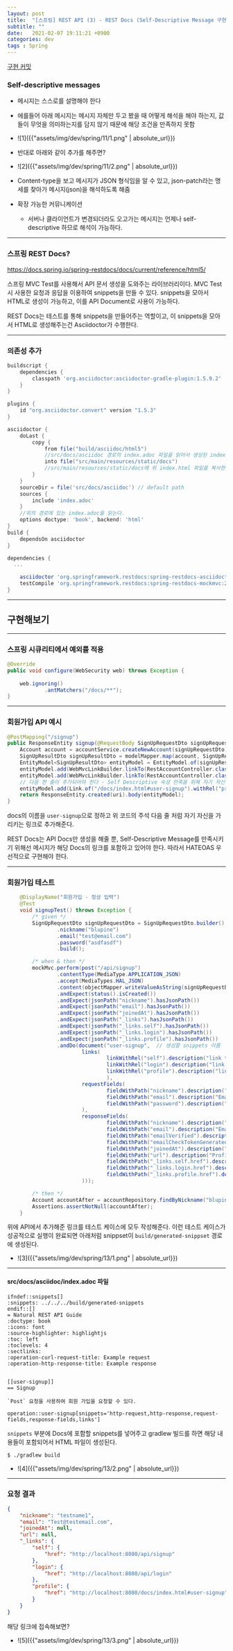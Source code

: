 ```yaml
---
layout: post
title:  "[스프링] REST API (3) - REST Docs (Self-Descriptive Message 구현)"
subtitle: ""
date:   2021-02-07 19:11:21 +0900
categories: dev
tags : Spring
---
```


[구현 커밋]({{"https://github.com/blupine/studyolleh/commit/aa986de0044264f908cfebf06dc03378bf88c798"}}) 

### Self-descriptive messages
- 메시지는 스스로를 설명해야 한다
- 에를들어 아래 메시지는 메시지 자체만 두고 봤을 때 어떻게 해석을 해야 하는지, 값들이 무엇을 의미하는지를 담지 않기 때문에 해당 조건을 만족하지 못함 
- ![1]({{"assets/img/dev/spring/11/1.png" | absolute_url}})

- 반대로 아래와 같이 추가를 해주면?
- ![2]({{"assets/img/dev/spring/11/2.png" | absolute_url}})
- Content-type을 보고 메시지가 JSON 형식임을 알 수 있고, json-patch라는 명세를 찾아가 메시지(json)을 해석하도록 해줌
- 확장 가능한 커뮤니케이션
  - 서버나 클라이언트가 변경되더라도 오고가는 메시지는 언제나 self-descriptive 하므로 해석이 가능하다.

--------------------------------------------------------------

### 스프링 REST Docs?

https://docs.spring.io/spring-restdocs/docs/current/reference/html5/

스프링 MVC Test를 사용해서 API 문서 생성을 도와주는 라이브러리이다. MVC Test 시 사용한 요청과 응답을 이용하여 snippets을 만들 수 있다. snippets을 모아서 HTML로 생성이 가능하고, 이를 API Document로 사용이 가능하다.

REST Docs는 테스트를 통해 snippets을 만들어주는 역할이고, 이 snippets을 모아서 HTML로 생성해주는건 Asciidoctor가 수행한다.

--------------------------------------------------------------

### 의존성 추가

```gradle
buildscript {
	dependencies {
		classpath 'org.asciidoctor:asciidoctor-gradle-plugin:1.5.9.2'
	}
}

plugins {
	id "org.asciidoctor.convert" version "1.5.3"
}

asciidoctor {
	doLast {
		copy {
			from file("build/asciidoc/html5")
			//src/docs/asciidoc 경로의 index.adoc 파일을 읽어서 생성된 index.html 파일 경로
			into file("src/main/resources/static/docs")
			//src/main/resources/static/docs에 위 index.html 파일을 복사한다.
		}
	}
	sourceDir = file('src/docs/asciidoc') // default path
	sources {
		include 'index.adoc'
	}
	//위의 경로에 있는 index.adoc을 읽는다.
	options doctype: 'book', backend: 'html'
}
build {
	dependsOn asciidoctor
}

dependencies {
  ...

	asciidoctor 'org.springframework.restdocs:spring-restdocs-asciidoctor:2.0.3.RELEASE'
	testCompile 'org.springframework.restdocs:spring-restdocs-mockmvc:2.0.3.RELEASE'
}
```

--------------------------------------------------------------

## 구현해보기

----------------------------------------------

### 스프링 시큐리티에서 예외를 적용
```java
@Override
public void configure(WebSecurity web) throws Exception {
    
    web.ignoring()
            .antMatchers("/docs/**");
}
```

--------------------------------------------------------------

### 회원가입 API 예시

```java
@PostMapping("/signup")
public ResponseEntity signup(@RequestBody SignUpRequestDto signUpRequestDto) {
    Account account = accountService.createNewAccount(signUpRequestDto)
    SignUpResultDto signUpResultDto = modelMapper.map(account, SignUpResultDto.class);
    EntityModel<SignUpResultDto> entityModel = EntityModel.of(signUpResultDto);
    entityModel.add(WebMvcLinkBuilder.linkTo(RestAccountController.class).slash("signup").withSelfRel());
    entityModel.add(WebMvcLinkBuilder.linkTo(RestAccountController.class).slash("login").withRel("login"));
    // 다음 한 줄이 추가되어야 한다 - Self Descriptive 속성 만족을 위해 자기 자신에 대한 docs를 가리키는 링크를 추가
    entityModel.add(Link.of("/docs/index.html#user-signup").withRel("profile"));
    return ResponseEntity.created(uri).body(entityModel);
}
```

docs의 이름을 `user-signup`으로 정하고 위 코드의 주석 다음 줄 처럼 자기 자신을 가리키는 링크로 추가해준다.

REST Docs는 API Docs만 생성을 해줄 뿐, Self-Descriptive Message를 만족시키기 위해선 메시지가 해당 Docs의 링크를 포함하고 있어야 한다.
따라서 HATEOAS 우선적으로 구현해야 한다.


--------------------------------------------------------------

### 회원가입 테스트

```java
    @DisplayName("회원가입 - 정상 입력")
    @Test
    void signupTest() throws Exception {
        /* given */
        SignUpRequestDto signUpRequestDto = SignUpRequestDto.builder()
                .nickname("blupine")
                .email("test@email.com")
                .password("asdfasdf")
                .build();

        /* when & then */
        mockMvc.perform(post("/api/signup")
                .contentType(MediaType.APPLICATION_JSON)
                .accept(MediaTypes.HAL_JSON)
                .content(objectMapper.writeValueAsString(signUpRequestDto)))
                .andExpect(status().isCreated())
                .andExpect(jsonPath("nickname").hasJsonPath())
                .andExpect(jsonPath("email").hasJsonPath())
                .andExpect(jsonPath("joinedAt").hasJsonPath())
                .andExpect(jsonPath("_links").hasJsonPath())
                .andExpect(jsonPath("_links.self").hasJsonPath())
                .andExpect(jsonPath("_links.login").hasJsonPath())
                .andExpect(jsonPath("_links.profile").hasJsonPath())
                .andDo(document("user-signup",  // 생성할 snippets 이름
                        links(
                                linkWithRel("self").description("link to self"),
                                linkWithRel("login").description("link to login"),
                                linkWithRel("profile").description("link to api docs")
                                ),
                        requestFields(
                                fieldWithPath("nickname").description("ID"),
                                fieldWithPath("email").description("Email"),
                                fieldWithPath("password").description("Password")
                        ),
                        responseFields(
                                fieldWithPath("nickname").description("ID"),
                                fieldWithPath("email").description("Email"),
                                fieldWithPath("emailVerified").description("Email verified?"),
                                fieldWithPath("emailCheckTokenGeneratedAt").description("Email verified time"),
                                fieldWithPath("joinedAt").description("Signup time"),
                                fieldWithPath("url").description("Profile URL"),
                                fieldWithPath("_links.self.href").description("self link"),
                                fieldWithPath("_links.login.href").description("login link"),
                                fieldWithPath("_links.profile.href").description("api docs link")
                        )));

        /* then */
        Account accountAfter = accountRepository.findByNickname("blupine");
        Assertions.assertNotNull(accountAfter);
    }
```

위에 API에서 추가해준 링크를 테스트 케이스에 모두 작성해준다.
이런 테스트 케이스가 성공적으로 실행이 완료되면 아래처럼 snippset이 `build/generated-snippset` 경로에 생성된다.

- ![3]({{"assets/img/dev/spring/13/1.png" | absolute_url}})

----------------------------------------------------------------

#### src/docs/asciidoc/index.adoc 파일
```
ifndef::snippets[]
:snippets: ../../../build/generated-snippets
endif::[]
= Natural REST API Guide
:doctype: book
:icons: font
:source-highlighter: highlightjs
:toc: left
:toclevels: 4
:sectlinks:
:operation-curl-request-title: Example request
:operation-http-response-title: Example response


[[user-signup]]
== Signup

`Post` 요청을 사용하여 회원 가입을 요청할 수 있다.

operation::user-signup[snippets='http-request,http-response,request-fields,response-fields,links']
```

`snippets` 부분에 Docs에 포함할 snippets를 넣어주고 gradlew 빌드를 하면 해당 내용들이 포함되어서 HTML 파일이 생성된다.

```bash
$ ./gradlew build
```

- ![4]({{"assets/img/dev/spring/13/2.png" | absolute_url}})

----------------------------------------------

### 요청 결과

```json
{
    "nickname": "testname1",
    "email": "Test@testemail.com",
    "joinedAt": null,
    "url": null,
    "_links": {
        "self": {
            "href": "http://localhost:8080/api/signup"
        },
        "login": {
            "href": "http://localhost:8080/api/login"
        },
        "profile": {
            "href": "http://localhost:8080/docs/index.html#user-signup"
        }
    }
}
```

해당 링크에 접속해보면?

- ![5]({{"assets/img/dev/spring/13/3.png" | absolute_url}})

